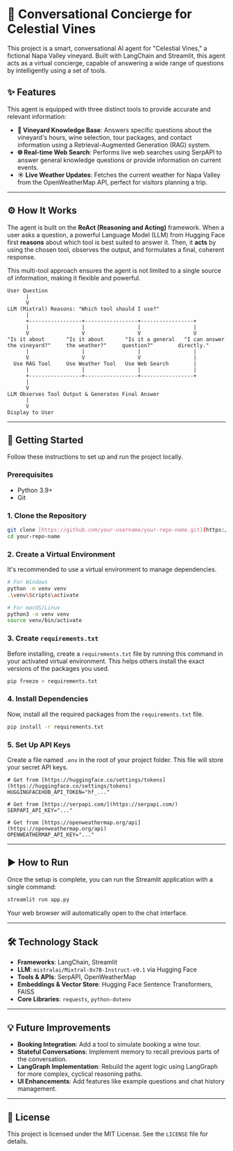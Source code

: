 # 🍷 Conversational Concierge for Celestial Vines

This project is a smart, conversational AI agent for "Celestial Vines," a fictional Napa Valley vineyard. Built with LangChain and Streamlit, this agent acts as a virtual concierge, capable of answering a wide range of questions by intelligently using a set of tools.



## ✨ Features

This agent is equipped with three distinct tools to provide accurate and relevant information:

* **🍇 Vineyard Knowledge Base**: Answers specific questions about the vineyard's hours, wine selection, tour packages, and contact information using a Retrieval-Augmented Generation (RAG) system.
* **🌐 Real-time Web Search**: Performs live web searches using SerpAPI to answer general knowledge questions or provide information on current events.
* **☀️ Live Weather Updates**: Fetches the current weather for Napa Valley from the OpenWeatherMap API, perfect for visitors planning a trip.

---

## ⚙️ How It Works

The agent is built on the **ReAct (Reasoning and Acting)** framework. When a user asks a question, a powerful Language Model (LLM) from Hugging Face first **reasons** about which tool is best suited to answer it. Then, it **acts** by using the chosen tool, observes the output, and formulates a final, coherent response.

This multi-tool approach ensures the agent is not limited to a single source of information, making it flexible and powerful.

```
User Question
      |
      V
LLM (Mixtral) Reasons: "Which tool should I use?"
      |
      +-----------------+-----------------+-----------------+
      |                 |                 |                 |
      V                 V                 V                 V
"Is it about       "Is it about       "Is it a general   "I can answer
the vineyard?"     the weather?"     question?"        directly."
      |                 |                 |                 |
      V                 V                 V                 |
  Use RAG Tool     Use Weather Tool   Use Web Search        |
      |                 |                 |                 |
      +-----------------+-----------------+-----------------+
      |
      V
LLM Observes Tool Output & Generates Final Answer
      |
      V
Display to User
```

---

## 🚀 Getting Started

Follow these instructions to set up and run the project locally.

### Prerequisites

* Python 3.9+
* Git

### 1. Clone the Repository

```bash
git clone [https://github.com/your-username/your-repo-name.git](https://github.com/your-username/your-repo-name.git)
cd your-repo-name
```

### 2. Create a Virtual Environment

It's recommended to use a virtual environment to manage dependencies.

```bash
# For Windows
python -m venv venv
.\venv\Scripts\activate

# For macOS/Linux
python3 -m venv venv
source venv/bin/activate
```

### 3. Create `requirements.txt`

Before installing, create a `requirements.txt` file by running this command in your activated virtual environment. This helps others install the exact versions of the packages you used.

```bash
pip freeze > requirements.txt
```

### 4. Install Dependencies

Now, install all the required packages from the `requirements.txt` file.

```bash
pip install -r requirements.txt
```

### 5. Set Up API Keys

Create a file named `.env` in the root of your project folder. This file will store your secret API keys.

```env
# Get from [https://huggingface.co/settings/tokens](https://huggingface.co/settings/tokens)
HUGGINGFACEHUB_API_TOKEN="hf_..."

# Get from [https://serpapi.com/](https://serpapi.com/)
SERPAPI_API_KEY="..."

# Get from [https://openweathermap.org/api](https://openweathermap.org/api)
OPENWEATHERMAP_API_KEY="..."
```

---

## ▶️ How to Run

Once the setup is complete, you can run the Streamlit application with a single command:

```bash
streamlit run app.py
```

Your web browser will automatically open to the chat interface.

---

## 🛠️ Technology Stack

* **Frameworks**: LangChain, Streamlit
* **LLM**: `mistralai/Mixtral-8x7B-Instruct-v0.1` via Hugging Face
* **Tools & APIs**: SerpAPI, OpenWeatherMap
* **Embeddings & Vector Store**: Hugging Face Sentence Transformers, FAISS
* **Core Libraries**: `requests`, `python-dotenv`

---

## 💡 Future Improvements

* **Booking Integration**: Add a tool to simulate booking a wine tour.
* **Stateful Conversations**: Implement memory to recall previous parts of the conversation.
* **LangGraph Implementation**: Rebuild the agent logic using LangGraph for more complex, cyclical reasoning paths.
* **UI Enhancements**: Add features like example questions and chat history management.

---

## 📄 License

This project is licensed under the MIT License. See the `LICENSE` file for details.
